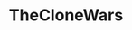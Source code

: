 ---
title: TheCloneWars
crosslinks:
- livven
- MawInstallation
- MaulDidNothingWrong
- starwarscanon
- StarWars
---